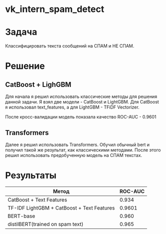 # vk_intern_spam_detect
# Задача
Классифицировать текста сообщений на СПАМ и НЕ СПАМ.
# Решение
## CatBoost + LighGBM
Для начала я решил использовать классические методы для решения данной задачи. 
Я взял две модели - CatBoost и LightGBM. Для CatBoost я использовал text_features, а для LightGBM - TFiDF Vectorizer.

После кросс-валидации модель показала качество ROC-AUC - 0.9601

## Transformers
Далее я решил использовать Transformers. Обучил обычный bert и получил такой же результат, как классическими методами. После этого решил использовать предобученную модель на СПАМ текстах.

# Результаты
Метод | ROC-AUC |
--- | --- |  
CatBoost + Text Features | 0.934  |
TF-IDF LightGBM + CatBoost + Text Features | 0.9601 | 
BERT-base |  0.960  |
distilBERT(trained on spam text) |  0.965  |
